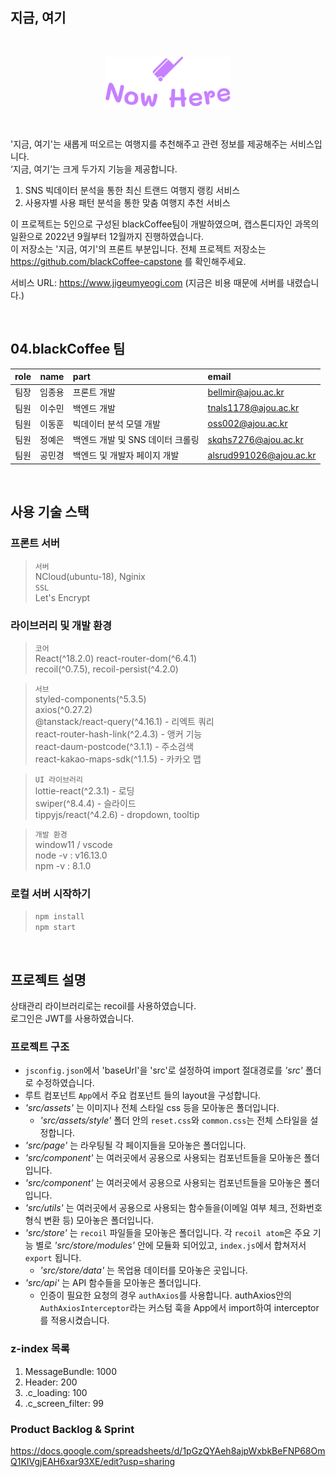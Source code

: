 ## 지금, 여기

<br>
<p align="center"><img src="./src/assets/image/common/logo-primary.svg" alt="now_here" width="200px" /></p>
<br>

'지금, 여기'는 새롭게 떠오르는 여행지를 추천해주고 관련 정보를 제공해주는 서비스입니다.  
‘지금, 여기’는 크게 두가지 기능을 제공합니다.  
1) SNS 빅데이터 분석을 통한 최신 트랜드 여행지 랭킹 서비스  
2) 사용자별 사용 패턴 분석을 통한 맞춤 여행지 추천 서비스  

이 프로젝트는 5인으로 구성된 blackCoffee팀이 개발하였으며, 캡스톤디자인 과목의 일환으로 2022년 9월부터 12월까지 진행하였습니다.  
이 저장소는 '지금, 여기'의 프론트 부분입니다. 전체 프로젝트 저장소는 https://github.com/blackCoffee-capstone 를 확인해주세요.  

서비스 URL: https://www.jigeumyeogi.com (지금은 비용 때문에 서버를 내렸습니다.)  

<br>

## 04.blackCoffee 팀
| role | name | part | email | 
| :--: | :--: | :-- | :-- |
| 팀장 | 임종용 | 프론트 개발 | bellmir@ajou.ac.kr |
| 팀원 | 이수민 | 백엔드 개발 | tnals1178@ajou.ac.kr |
| 팀원 | 이동훈 | 빅데이터 분석 모델 개발 | oss002@ajou.ac.kr |
| 팀원 | 정예은 | 백엔드 개발 및 SNS 데이터 크롤링 | skqhs7276@ajou.ac.kr |
| 팀원 | 공민경 | 백엔드 및 개발자 페이지 개발 | alsrud991026@ajou.ac.kr |

<br>

## 사용 기술 스택

### 프론트 서버
> `서버`  
> NCloud(ubuntu-18), Nginix  
> `SSL`  
> Let's Encrypt

### 라이브러리 및 개발 환경
> `코어`  
> React(^18.2.0)
> react-router-dom(^6.4.1)  
> recoil(^0.7.5), recoil-persist(^4.2.0)  

> `서브`  
> styled-components(^5.3.5)  
> axios(^0.27.2)  
> @tanstack/react-query(^4.16.1) - 리엑트 쿼리  
> react-router-hash-link(^2.4.3) - 앵커 기능  
> react-daum-postcode(^3.1.1) - 주소검색  
> react-kakao-maps-sdk(^1.1.5) - 카카오 맵  

> `UI 라이브러리`  
> lottie-react(^2.3.1) - 로딩  
> swiper(^8.4.4) - 슬라이드  
> tippyjs/react(^4.2.6) - dropdown, tooltip  

> `개발 환경`  
> window11 / vscode  
> node -v : v16.13.0  
> npm -v : 8.1.0  
  
### 로컬 서버 시작하기
> `npm install`  
> `npm start`  
  
<br>

## 프로젝트 설명
상태관리 라이브러리로는 recoil를 사용하였습니다.  
로그인은 JWT를 사용하였습니다.  

### 프로젝트 구조
* `jsconfig.json`에서 'baseUrl'을 'src'로 설정하여 import 절대경로를 _'src'_ 폴더로 수정하였습니다.  
* 루트 컴포넌트 `App`에서 주요 컴포넌트 들의 layout을 구성합니다.  
* _'src/assets'_ 는 이미지나 전체 스타일 css 등을 모아놓은 폴더입니다.  
    * _'src/assets/style'_ 폴더 안의 `reset.css`와 `common.css`는 전체 스타일을 설정합니다.  
* _'src/page'_ 는 라우팅될 각 페이지들을 모아놓은 폴더입니다.
* _'src/component'_ 는 여러곳에서 공용으로 사용되는 컴포넌트들을 모아놓은 폴더입니다.
* _'src/component'_ 는 여러곳에서 공용으로 사용되는 컴포넌트들을 모아놓은 폴더입니다.
* _'src/utils'_ 는 여러곳에서 공용으로 사용되는 함수들을(이메일 여부 체크, 전화번호 형식 변환 등) 모아놓은 폴더입니다.  
* _'src/store'_ 는 `recoil` 파일들을 모아놓은 폴더입니다. 각 `recoil atom`은 주요 기능 별로 _'src/store/modules'_ 안에 모듈화 되어있고, `index.js`에서 합쳐저서 `export` 됩니다.  
    * _'src/store/data'_ 는 목업용 데이터를 모아놓은 곳입니다.  
* _'src/api'_ 는 API 함수들을 모아놓은 폴더입니다.  
    * 인증이 필요한 요청의 경우 `authAxios`를 사용합니다. authAxios안의 `AuthAxiosInterceptor`라는 커스텀 훅을 App에서 import하여 interceptor를 적용시켰습니다.  

### z-index 목록
1. MessageBundle: 1000
1. Header: 200
1. .c_loading: 100
1. .c_screen_filter: 99

### Product Backlog & Sprint
https://docs.google.com/spreadsheets/d/1pGzQYAeh8ajpWxbkBeFNP68OmQ1KIVgjEAH6xar93XE/edit?usp=sharing
